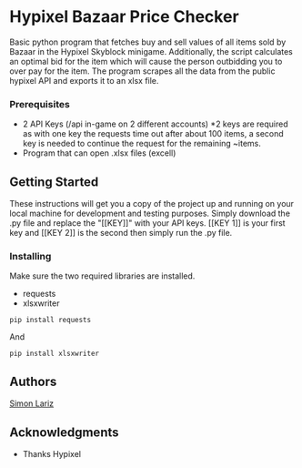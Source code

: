 # Hypixel Bazaar Price Checker
Basic python program that fetches buy and sell values of all items sold by Bazaar in the Hypixel Skyblock minigame. Additionally, the script calculates an optimal bid for the item which will cause the person outbidding you to over pay for the item. The program scrapes all the data from the public hypixel API and exports it to an xlsx file.

### Prerequisites

- 2 API Keys (/api in-game on 2 different accounts) *2 keys are required as with one key the requests time out after about 100 items, a second key is needed to continue the request for the remaining ~items.
- Program that can open .xlsx files (excell)

## Getting Started

These instructions will get you a copy of the project up and running on your local machine for development and testing purposes. Simply download the .py file and replace the "[[KEY]]" with your API keys. [[KEY 1]] is your first key and [[KEY 2]] is the second then simply run the .py file. 

### Installing

Make sure the two required libraries are installed.
- requests
- xlsxwriter

```
pip install requests
```

And 

```
pip install xlsxwriter
```

## Authors

[Simon Lariz](https://github.com/SimonLariz)

## Acknowledgments

* Thanks Hypixel

